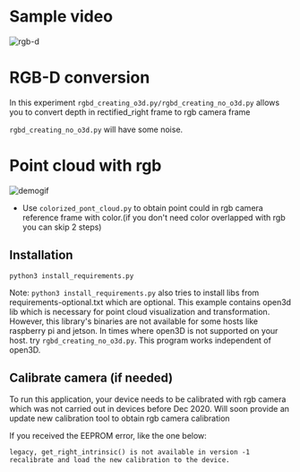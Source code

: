 

# Sample video
![rgb-d](https://media.giphy.com/media/SnW9p4r3feMQGOmayy/giphy.gif)

# RGB-D conversion

In this experiment `rgbd_creating_o3d.py/rgbd_creating_no_o3d.py` allows you to convert depth in rectified_right frame to rgb camera frame

`rgbd_creating_no_o3d.py` will have some noise.

# Point cloud with rgb 
![demogif](https://media.giphy.com/media/UeAlkPpeHaxItO0NJ6/giphy.gif)


 - Use `colorized_pont_cloud.py` to obtain point could in rgb camera reference frame with color.(if you don't need color overlapped with rgb you can skip 2 steps)

## Installation

```
python3 install_requirements.py
```
Note: `python3 install_requirements.py` also tries to install libs from requirements-optional.txt which are optional. This example contains open3d lib which is necessary for point cloud visualization and transformation. However, this library's binaries are not available for some hosts like raspberry pi and jetson. 
In times where open3D is not supported on your host. try  `rgbd_creating_no_o3d.py`. This program works independent of open3D.


## Calibrate camera (if needed)

To run this application, your device needs to be calibrated with rgb camera which was not carried out in devices before Dec 2020. Will soon provide an update new calibration tool to obtain rgb camera calibration

If you received the EEPROM error, like the one below:



```
legacy, get_right_intrinsic() is not available in version -1
recalibrate and load the new calibration to the device. 
```

